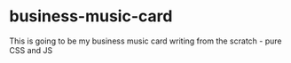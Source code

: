 # business-music-card
This is going to be my business music card writing from the scratch - pure CSS and JS
